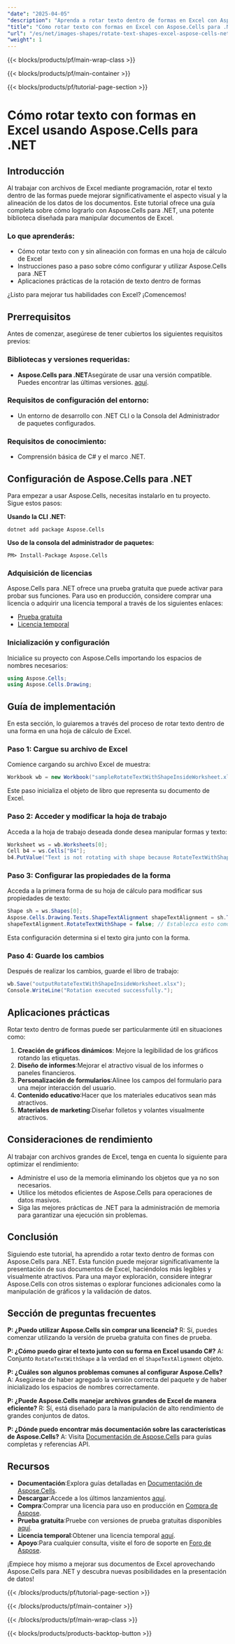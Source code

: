 ```yaml
---
"date": "2025-04-05"
"description": "Aprenda a rotar texto dentro de formas en Excel con Aspose.Cells para .NET. Esta guía paso a paso mejorará sus habilidades de presentación de datos."
"title": "Cómo rotar texto con formas en Excel con Aspose.Cells para .NET&#58; guía paso a paso"
"url": "/es/net/images-shapes/rotate-text-shapes-excel-aspose-cells-net/"
"weight": 1
---
```


{{< blocks/products/pf/main-wrap-class >}}

{{< blocks/products/pf/main-container >}}

{{< blocks/products/pf/tutorial-page-section >}}


# Cómo rotar texto con formas en Excel usando Aspose.Cells para .NET

## Introducción
Al trabajar con archivos de Excel mediante programación, rotar el texto dentro de las formas puede mejorar significativamente el aspecto visual y la alineación de los datos de los documentos. Este tutorial ofrece una guía completa sobre cómo lograrlo con Aspose.Cells para .NET, una potente biblioteca diseñada para manipular documentos de Excel.

### Lo que aprenderás:
- Cómo rotar texto con y sin alineación con formas en una hoja de cálculo de Excel
- Instrucciones paso a paso sobre cómo configurar y utilizar Aspose.Cells para .NET
- Aplicaciones prácticas de la rotación de texto dentro de formas

¿Listo para mejorar tus habilidades con Excel? ¡Comencemos!

## Prerrequisitos
Antes de comenzar, asegúrese de tener cubiertos los siguientes requisitos previos:

### Bibliotecas y versiones requeridas:
- **Aspose.Cells para .NET**Asegúrate de usar una versión compatible. Puedes encontrar las últimas versiones. [aquí](https://releases.aspose.com/cells/net/).

### Requisitos de configuración del entorno:
- Un entorno de desarrollo con .NET CLI o la Consola del Administrador de paquetes configurados.
  
### Requisitos de conocimiento:
- Comprensión básica de C# y el marco .NET.

## Configuración de Aspose.Cells para .NET
Para empezar a usar Aspose.Cells, necesitas instalarlo en tu proyecto. Sigue estos pasos:

**Usando la CLI .NET:**
```shell
dotnet add package Aspose.Cells
```

**Uso de la consola del administrador de paquetes:**
```shell
PM> Install-Package Aspose.Cells
```

### Adquisición de licencias
Aspose.Cells para .NET ofrece una prueba gratuita que puede activar para probar sus funciones. Para uso en producción, considere comprar una licencia o adquirir una licencia temporal a través de los siguientes enlaces:
- [Prueba gratuita](https://releases.aspose.com/cells/net/)
- [Licencia temporal](https://purchase.aspose.com/temporary-license/)

### Inicialización y configuración
Inicialice su proyecto con Aspose.Cells importando los espacios de nombres necesarios:
```csharp
using Aspose.Cells;
using Aspose.Cells.Drawing;
```

## Guía de implementación
En esta sección, lo guiaremos a través del proceso de rotar texto dentro de una forma en una hoja de cálculo de Excel.

### Paso 1: Cargue su archivo de Excel
Comience cargando su archivo Excel de muestra:
```csharp
Workbook wb = new Workbook("sampleRotateTextWithShapeInsideWorksheet.xlsx");
```
Este paso inicializa el objeto de libro que representa su documento de Excel.

### Paso 2: Acceder y modificar la hoja de trabajo
Acceda a la hoja de trabajo deseada donde desea manipular formas y texto:
```csharp
Worksheet ws = wb.Worksheets[0];
Cell b4 = ws.Cells["B4"];
b4.PutValue("Text is not rotating with shape because RotateTextWithShape is false.");
```

### Paso 3: Configurar las propiedades de la forma
Acceda a la primera forma de su hoja de cálculo para modificar sus propiedades de texto:
```csharp
Shape sh = ws.Shapes[0];
Aspose.Cells.Drawing.Texts.ShapeTextAlignment shapeTextAlignment = sh.TextBody.TextAlignment;
shapeTextAlignment.RotateTextWithShape = false; // Establezca esto como verdadero si desea que el texto gire con la forma.
```
Esta configuración determina si el texto gira junto con la forma.

### Paso 4: Guarde los cambios
Después de realizar los cambios, guarde el libro de trabajo:
```csharp
wb.Save("outputRotateTextWithShapeInsideWorksheet.xlsx");
Console.WriteLine("Rotation executed successfully.");
```

## Aplicaciones prácticas
Rotar texto dentro de formas puede ser particularmente útil en situaciones como:
1. **Creación de gráficos dinámicos**: Mejore la legibilidad de los gráficos rotando las etiquetas.
2. **Diseño de informes**:Mejorar el atractivo visual de los informes o paneles financieros.
3. **Personalización de formularios**:Alinee los campos del formulario para una mejor interacción del usuario.
4. **Contenido educativo**:Hacer que los materiales educativos sean más atractivos.
5. **Materiales de marketing**:Diseñar folletos y volantes visualmente atractivos.

## Consideraciones de rendimiento
Al trabajar con archivos grandes de Excel, tenga en cuenta lo siguiente para optimizar el rendimiento:
- Administre el uso de la memoria eliminando los objetos que ya no son necesarios.
- Utilice los métodos eficientes de Aspose.Cells para operaciones de datos masivos.
- Siga las mejores prácticas de .NET para la administración de memoria para garantizar una ejecución sin problemas.

## Conclusión
Siguiendo este tutorial, ha aprendido a rotar texto dentro de formas con Aspose.Cells para .NET. Esta función puede mejorar significativamente la presentación de sus documentos de Excel, haciéndolos más legibles y visualmente atractivos. Para una mayor exploración, considere integrar Aspose.Cells con otros sistemas o explorar funciones adicionales como la manipulación de gráficos y la validación de datos.

## Sección de preguntas frecuentes
**P: ¿Puedo utilizar Aspose.Cells sin comprar una licencia?**
R: Sí, puedes comenzar utilizando la versión de prueba gratuita con fines de prueba.

**P: ¿Cómo puedo girar el texto junto con su forma en Excel usando C#?**
A: Conjunto `RotateTextWithShape` a la verdad en el `ShapeTextAlignment` objeto.

**P: ¿Cuáles son algunos problemas comunes al configurar Aspose.Cells?**
A: Asegúrese de haber agregado la versión correcta del paquete y de haber inicializado los espacios de nombres correctamente.

**P: ¿Puede Aspose.Cells manejar archivos grandes de Excel de manera eficiente?**
R: Sí, está diseñado para la manipulación de alto rendimiento de grandes conjuntos de datos.

**P: ¿Dónde puedo encontrar más documentación sobre las características de Aspose.Cells?**
A: Visita [Documentación de Aspose.Cells](https://reference.aspose.com/cells/net/) para guías completas y referencias API.

## Recursos
- **Documentación**:Explora guías detalladas en [Documentación de Aspose.Cells](https://reference.aspose.com/cells/net/).
- **Descargar**:Accede a los últimos lanzamientos [aquí](https://releases.aspose.com/cells/net/).
- **Compra**:Comprar una licencia para uso en producción en [Compra de Aspose](https://purchase.aspose.com/buy).
- **Prueba gratuita**:Pruebe con versiones de prueba gratuitas disponibles [aquí](https://releases.aspose.com/cells/net/).
- **Licencia temporal**:Obtener una licencia temporal [aquí](https://purchase.aspose.com/temporary-license/).
- **Apoyo**:Para cualquier consulta, visite el foro de soporte en [Foro de Aspose](https://forum.aspose.com/c/cells/9).

¡Empiece hoy mismo a mejorar sus documentos de Excel aprovechando Aspose.Cells para .NET y descubra nuevas posibilidades en la presentación de datos!

{{< /blocks/products/pf/tutorial-page-section >}}

{{< /blocks/products/pf/main-container >}}

{{< /blocks/products/pf/main-wrap-class >}}

{{< blocks/products/products-backtop-button >}}